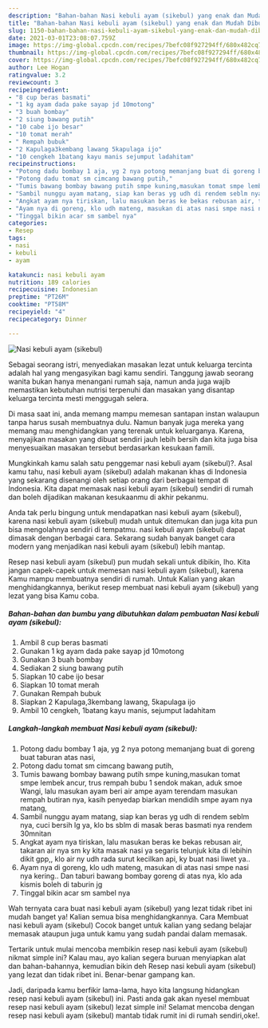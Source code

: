 ```yaml
---
description: "Bahan-bahan Nasi kebuli ayam (sikebul) yang enak dan Mudah Dibuat"
title: "Bahan-bahan Nasi kebuli ayam (sikebul) yang enak dan Mudah Dibuat"
slug: 1150-bahan-bahan-nasi-kebuli-ayam-sikebul-yang-enak-dan-mudah-dibuat
date: 2021-03-01T23:08:07.759Z
image: https://img-global.cpcdn.com/recipes/7befc08f927294ff/680x482cq70/nasi-kebuli-ayam-sikebul-foto-resep-utama.jpg
thumbnail: https://img-global.cpcdn.com/recipes/7befc08f927294ff/680x482cq70/nasi-kebuli-ayam-sikebul-foto-resep-utama.jpg
cover: https://img-global.cpcdn.com/recipes/7befc08f927294ff/680x482cq70/nasi-kebuli-ayam-sikebul-foto-resep-utama.jpg
author: Lee Hogan
ratingvalue: 3.2
reviewcount: 3
recipeingredient:
- "8 cup beras basmati"
- "1 kg ayam dada pake sayap jd 10motong"
- "3 buah bombay"
- "2 siung bawang putih"
- "10 cabe ijo besar"
- "10 tomat merah"
- " Rempah bubuk"
- "2 Kapulaga3kembang lawang 5kapulaga ijo"
- "10 cengkeh 1batang kayu manis sejumput ladahitam"
recipeinstructions:
- "Potong dadu bombay 1 aja, yg 2 nya potong memanjang buat di goreng buat taburan atas nasi,"
- "Potong dadu tomat sm cimcang bawang putih,"
- "Tumis bawang bombay bawang putih smpe kuning,masukan tomat smpe lembek ancur, trus rempah bubu 1 sendok makan, aduk smoe Wangi, lalu masukan ayam beri air ampe ayam terendam masukan rempah butiran nya, kasih penyedap biarkan mendidih smpe ayam nya matang,"
- "Sambil nunggu ayam matang, siap kan beras yg udh di rendem seblm nya, cuci bersih lg ya, klo bs sblm di masak beras basmati nya rendem 30mnitan"
- "Angkat ayam nya tiriskan, lalu masukan beras ke bekas rebusan air, takaran air nya sm ky kita masak nasi ya segaris telunjuk kita di lebihin dikit gpp,, klo air ny udh rada surut kecilkan api, ky buat nasi liwet ya.."
- "Ayam nya di goreng, klo udh mateng, masukan di atas nasi smpe nasi nya kering.. Dan taburi bawang bombay goreng di atas nya, klo ada kismis boleh di taburin jg"
- "Tinggal bikin acar sm sambel nya"
categories:
- Resep
tags:
- nasi
- kebuli
- ayam

katakunci: nasi kebuli ayam 
nutrition: 189 calories
recipecuisine: Indonesian
preptime: "PT26M"
cooktime: "PT58M"
recipeyield: "4"
recipecategory: Dinner

---
```



![Nasi kebuli ayam (sikebul)](https://img-global.cpcdn.com/recipes/7befc08f927294ff/680x482cq70/nasi-kebuli-ayam-sikebul-foto-resep-utama.jpg)

Sebagai seorang istri, menyediakan masakan lezat untuk keluarga tercinta adalah hal yang mengasyikan bagi kamu sendiri. Tanggung jawab seorang  wanita bukan hanya menangani rumah saja, namun anda juga wajib memastikan kebutuhan nutrisi terpenuhi dan masakan yang disantap keluarga tercinta mesti menggugah selera.

Di masa  saat ini, anda memang mampu memesan santapan instan walaupun tanpa harus susah membuatnya dulu. Namun banyak juga mereka yang memang mau menghidangkan yang terenak untuk keluarganya. Karena, menyajikan masakan yang dibuat sendiri jauh lebih bersih dan kita juga bisa menyesuaikan masakan tersebut berdasarkan kesukaan famili. 



Mungkinkah kamu salah satu penggemar nasi kebuli ayam (sikebul)?. Asal kamu tahu, nasi kebuli ayam (sikebul) adalah makanan khas di Indonesia yang sekarang disenangi oleh setiap orang dari berbagai tempat di Indonesia. Kita dapat memasak nasi kebuli ayam (sikebul) sendiri di rumah dan boleh dijadikan makanan kesukaanmu di akhir pekanmu.

Anda tak perlu bingung untuk mendapatkan nasi kebuli ayam (sikebul), karena nasi kebuli ayam (sikebul) mudah untuk ditemukan dan juga kita pun bisa mengolahnya sendiri di tempatmu. nasi kebuli ayam (sikebul) dapat dimasak dengan berbagai cara. Sekarang sudah banyak banget cara modern yang menjadikan nasi kebuli ayam (sikebul) lebih mantap.

Resep nasi kebuli ayam (sikebul) pun mudah sekali untuk dibikin, lho. Kita jangan capek-capek untuk memesan nasi kebuli ayam (sikebul), karena Kamu mampu membuatnya sendiri di rumah. Untuk Kalian yang akan menghidangkannya, berikut resep membuat nasi kebuli ayam (sikebul) yang lezat yang bisa Kamu coba.

<!--inarticleads1-->

##### Bahan-bahan dan bumbu yang dibutuhkan dalam pembuatan Nasi kebuli ayam (sikebul):

1. Ambil 8 cup beras basmati
1. Gunakan 1 kg ayam dada pake sayap jd 10motong
1. Gunakan 3 buah bombay
1. Sediakan 2 siung bawang putih
1. Siapkan 10 cabe ijo besar
1. Siapkan 10 tomat merah
1. Gunakan  Rempah bubuk
1. Siapkan 2 Kapulaga,3kembang lawang, 5kapulaga ijo
1. Ambil 10 cengkeh, 1batang kayu manis, sejumput ladahitam




<!--inarticleads2-->

##### Langkah-langkah membuat Nasi kebuli ayam (sikebul):

1. Potong dadu bombay 1 aja, yg 2 nya potong memanjang buat di goreng buat taburan atas nasi,
1. Potong dadu tomat sm cimcang bawang putih,
1. Tumis bawang bombay bawang putih smpe kuning,masukan tomat smpe lembek ancur, trus rempah bubu 1 sendok makan, aduk smoe Wangi, lalu masukan ayam beri air ampe ayam terendam masukan rempah butiran nya, kasih penyedap biarkan mendidih smpe ayam nya matang,
1. Sambil nunggu ayam matang, siap kan beras yg udh di rendem seblm nya, cuci bersih lg ya, klo bs sblm di masak beras basmati nya rendem 30mnitan
1. Angkat ayam nya tiriskan, lalu masukan beras ke bekas rebusan air, takaran air nya sm ky kita masak nasi ya segaris telunjuk kita di lebihin dikit gpp,, klo air ny udh rada surut kecilkan api, ky buat nasi liwet ya..
1. Ayam nya di goreng, klo udh mateng, masukan di atas nasi smpe nasi nya kering.. Dan taburi bawang bombay goreng di atas nya, klo ada kismis boleh di taburin jg
1. Tinggal bikin acar sm sambel nya




Wah ternyata cara buat nasi kebuli ayam (sikebul) yang lezat tidak ribet ini mudah banget ya! Kalian semua bisa menghidangkannya. Cara Membuat nasi kebuli ayam (sikebul) Cocok banget untuk kalian yang sedang belajar memasak ataupun juga untuk kamu yang sudah pandai dalam memasak.

Tertarik untuk mulai mencoba membikin resep nasi kebuli ayam (sikebul) nikmat simple ini? Kalau mau, ayo kalian segera buruan menyiapkan alat dan bahan-bahannya, kemudian bikin deh Resep nasi kebuli ayam (sikebul) yang lezat dan tidak ribet ini. Benar-benar gampang kan. 

Jadi, daripada kamu berfikir lama-lama, hayo kita langsung hidangkan resep nasi kebuli ayam (sikebul) ini. Pasti anda gak akan nyesel membuat resep nasi kebuli ayam (sikebul) lezat simple ini! Selamat mencoba dengan resep nasi kebuli ayam (sikebul) mantab tidak rumit ini di rumah sendiri,oke!.


